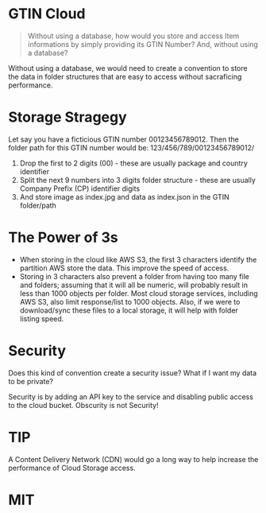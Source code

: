 # GTIN Cloud
> Without using a database, how would you store and access Item informations by simply providing its GTIN Number?  And, without using a database?

Without using a database, we would need to create a convention to store the data in folder structures that are easy to access without sacraficing performance.

# Storage Stragegy
Let say you have a ficticious GTIN number 00123456789012.  Then the folder path for this GTIN number would be: 123/456/789/00123456789012/

1. Drop the first to 2 digits (00) - these are usually package and country identifier
2. Split the next 9 numbers into 3 digits folder structure - these are usually Company Prefix (CP) identifier digits
3. And store image as index.jpg and data as index.json in the GTIN folder/path

# The Power of 3s
- When storing in the cloud like AWS S3, the first 3 characters identify the partition AWS store the data.  This improve the speed of access.
- Storing in 3 characters also prevent a folder from having too many file and folders; assuming that it will all be numeric, will probably result in less than 1000 objects per folder.  Most cloud storage services, including AWS S3, also limit response/list to 1000 objects.  Also, if we were to download/sync these files to a local storage, it will help with folder listing speed.

# Security
Does this kind of convention create a security issue?  What if I want my data to be private?

Security is by adding an API key to the service and disabling public access to the cloud bucket.  Obscurity is not Security!

# TIP
A Content Delivery Network (CDN) would go a long way to help increase the performance of Cloud Storage access.

# MIT
